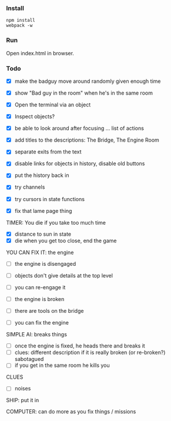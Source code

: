 ### Install

    npm install
    webpack -w

### Run

Open index.html in browser.


### Todo

- [x] make the badguy move around randomly given enough time
- [x] show "Bad guy in the room" when he's in the same room

- [x] Open the terminal via an object
- [x] Inspect objects?

- [x] be able to look around after focusing ... list of actions
- [x] add titles to the descriptions: The Bridge, The Engine Room

- [x] separate exits from the text
- [x] disable links for objects in history, disable old buttons

- [x] put the history back in
- [x] try channels
- [x] try cursors in state functions

- [x] fix that lame page thing

TIMER: You die if you take too much time
- [x] distance to sun in state
- [x] die when you get too close, end the game

YOU CAN FIX IT: the engine
- [ ] the engine is disengaged
- [ ] objects don't give details at the top level
- [ ] you can re-engage it

- [ ] the engine is broken
- [ ] there are tools on the bridge
- [ ] you can fix the engine

SIMPLE AI: breaks things
- [ ] once the engine is fixed, he heads there and breaks it
- [ ] clues: different description if it is really broken (or re-broken?) sabotagued
- [ ] if you get in the same room he kills you

CLUES
- [ ] noises

SHIP: put it in

COMPUTER: can do more as you fix things / missions

